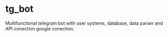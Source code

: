 # tg_bot
Multifunctional telegram bot with user systems, database, data parser and API conection google conection.
